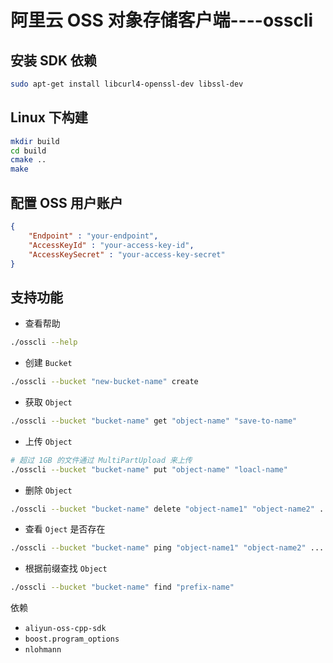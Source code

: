 # 阿里云 OSS 对象存储客户端----osscli


## 安装 SDK 依赖
```bash
sudo apt-get install libcurl4-openssl-dev libssl-dev
```

## Linux 下构建

```bash
mkdir build
cd build
cmake ..
make
```

## 配置 OSS 用户账户
```json
{
    "Endpoint" : "your-endpoint",
    "AccessKeyId" : "your-access-key-id",
    "AccessKeySecret" : "your-access-key-secret"
}
```

## 支持功能

* 查看帮助
```bash
./osscli --help
```
* 创建 `Bucket`
```bash
./osscli --bucket "new-bucket-name" create
```
* 获取 `Object`
```bash
./osscli --bucket "bucket-name" get "object-name" "save-to-name"
```
* 上传 `Object`
```bash
# 超过 1GB 的文件通过 MultiPartUpload 来上传
./osscli --bucket "bucket-name" put "object-name" "loacl-name"
```
* 删除 `Object`
```bash
./osscli --bucket "bucket-name" delete "object-name1" "object-name2" ... "object-nameN"
```
* 查看 `Oject` 是否存在
```bash
./osscli --bucket "bucket-name" ping "object-name1" "object-name2" ... "object-nameN"
```
* 根据前缀查找 `Object`
```bash
./osscli --bucket "bucket-name" find "prefix-name"
```

依赖

* `aliyun-oss-cpp-sdk`
* `boost.program_options`
* `nlohmann`
